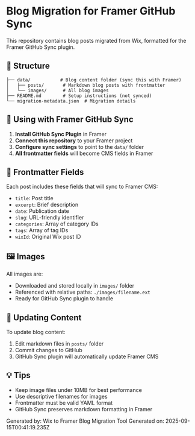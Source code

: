 # Blog Migration for Framer GitHub Sync

This repository contains blog posts migrated from Wix, formatted for the Framer GitHub Sync plugin.

## 📁 Structure

```
├── data/           # Blog content folder (sync this with Framer)
│   ├── posts/       # Markdown blog posts with frontmatter
│   └── images/      # All blog images
├── README.md        # Setup instructions (not synced)
└── migration-metadata.json  # Migration details
```

## 🚀 Using with Framer GitHub Sync

1. **Install GitHub Sync Plugin** in Framer
2. **Connect this repository** to your Framer project
3. **Configure sync settings** to point to the `data/` folder
4. **All frontmatter fields** will become CMS fields in Framer

## 📝 Frontmatter Fields

Each post includes these fields that will sync to Framer CMS:

- `title`: Post title
- `excerpt`: Brief description
- `date`: Publication date
- `slug`: URL-friendly identifier
- `categories`: Array of category IDs
- `tags`: Array of tag IDs
- `wixId`: Original Wix post ID

## 🖼️ Images

All images are:
- Downloaded and stored locally in `images/` folder
- Referenced with relative paths: `./images/filename.ext`
- Ready for GitHub Sync plugin to handle

## 🔄 Updating Content

To update blog content:
1. Edit markdown files in `posts/` folder
2. Commit changes to GitHub
3. GitHub Sync plugin will automatically update Framer CMS

## 💡 Tips

- Keep image files under 10MB for best performance
- Use descriptive filenames for images
- Frontmatter must be valid YAML format
- GitHub Sync preserves markdown formatting in Framer

Generated by: Wix to Framer Blog Migration Tool
Generated on: 2025-09-15T00:41:19.235Z
